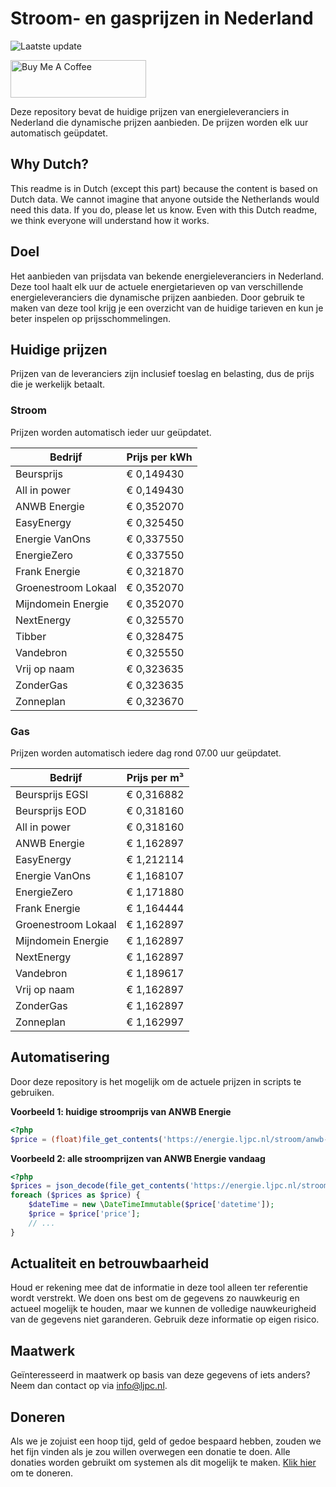 # Stroom- en gasprijzen in Nederland

![Laatste update](https://img.shields.io/badge/laatste%20update-2025--09--19%2007%3A00%20CET-brightgreen)

<a href="https://www.buymeacoffee.com/Lars-" target="_blank"><img src="https://cdn.buymeacoffee.com/buttons/v2/default-orange.png" alt="Buy Me A Coffee" height="60" style="height: 60px !important;width: 217px !important;" ></a>

Deze repository bevat de huidige prijzen van energieleveranciers in Nederland die dynamische prijzen aanbieden. De prijzen worden elk uur automatisch geüpdatet.

## Why Dutch?

This readme is in Dutch (except this part) because the content is based on Dutch data. We cannot imagine that anyone outside the Netherlands would need this data. If you do, please let us know. Even with this Dutch readme, we think
everyone will understand how it works.

## Doel

Het aanbieden van prijsdata van bekende energieleveranciers in Nederland. Deze tool haalt elk uur de actuele energietarieven op van verschillende energieleveranciers die dynamische prijzen aanbieden. Door gebruik te maken van deze tool
krijg je een overzicht van de huidige tarieven en kun je beter inspelen op prijsschommelingen.

## Huidige prijzen

Prijzen van de leveranciers zijn inclusief toeslag en belasting, dus de prijs die je werkelijk betaalt.

### Stroom

Prijzen worden automatisch ieder uur geüpdatet.

 Bedrijf | Prijs per kWh 
---------|---------------
Beursprijs | € 0,149430
All in power | € 0,149430
ANWB Energie | € 0,352070
EasyEnergy | € 0,325450
Energie VanOns | € 0,337550
EnergieZero | € 0,337550
Frank Energie | € 0,321870
Groenestroom Lokaal | € 0,352070
Mijndomein Energie | € 0,352070
NextEnergy | € 0,325570
Tibber | € 0,328475
Vandebron | € 0,325550
Vrij op naam | € 0,323635
ZonderGas | € 0,323635
Zonneplan | € 0,323670


### Gas

Prijzen worden automatisch iedere dag rond 07.00 uur geüpdatet.

 Bedrijf | Prijs per m³ 
---------|--------------
Beursprijs EGSI | € 0,316882
Beursprijs EOD | € 0,318160
All in power | € 0,318160
ANWB Energie | € 1,162897
EasyEnergy | € 1,212114
Energie VanOns | € 1,168107
EnergieZero | € 1,171880
Frank Energie | € 1,164444
Groenestroom Lokaal | € 1,162897
Mijndomein Energie | € 1,162897
NextEnergy | € 1,162897
Vandebron | € 1,189617
Vrij op naam | € 1,162897
ZonderGas | € 1,162897
Zonneplan | € 1,162997


## Automatisering

Door deze repository is het mogelijk om de actuele prijzen in scripts te gebruiken.

**Voorbeeld 1: huidige stroomprijs van ANWB Energie**

```php
<?php
$price = (float)file_get_contents('https://energie.ljpc.nl/stroom/anwb-energie-nu.txt');

```

**Voorbeeld 2: alle stroomprijzen van ANWB Energie vandaag**

```php
<?php
$prices = json_decode(file_get_contents('https://energie.ljpc.nl/stroom/all-in-power-vandaag.json'),true);
foreach ($prices as $price) {
    $dateTime = new \DateTimeImmutable($price['datetime']);
    $price = $price['price'];
    // ...
}
```

## Actualiteit en betrouwbaarheid

Houd er rekening mee dat de informatie in deze tool alleen ter referentie wordt verstrekt. We doen ons best om de gegevens zo nauwkeurig en actueel mogelijk te houden, maar we kunnen de volledige nauwkeurigheid van de gegevens niet
garanderen. Gebruik deze informatie op eigen risico.

## Maatwerk

Geïnteresseerd in maatwerk op basis van deze gegevens of iets anders? Neem dan contact op
via [info@ljpc.nl](mailto:info@ljpc.nl?subject=Energie%20prijzen).

## Doneren

Als we je zojuist een hoop tijd, geld of gedoe bespaard hebben, zouden we het fijn vinden als je zou willen overwegen een
donatie te doen. Alle donaties worden gebruikt om systemen als dit mogelijk te
maken. [Klik hier](https://www.buymeacoffee.com/Lars-) om te doneren.
